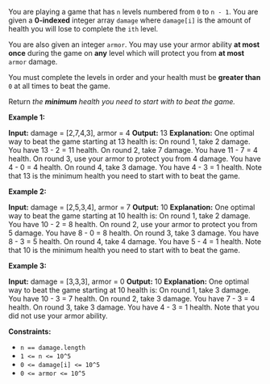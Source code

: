 
You are playing a game that has  `n`  levels numbered from  `0`  to  `n - 1`. You are given a  **0-indexed**  integer array  `damage`  where  `damage[i]`  is the amount of health you will lose to complete the  `ith`  level.

You are also given an integer  `armor`. You may use your armor ability  **at most once**  during the game on  **any**  level which will protect you from  **at most**  `armor`  damage.

You must complete the levels in order and your health must be  **greater than**  `0`  at all times to beat the game.

Return  _the  **minimum**  health you need to start with to beat the game._

**Example 1:**

**Input:** damage = [2,7,4,3], armor = 4
**Output:** 13
**Explanation:** One optimal way to beat the game starting at 13 health is:
On round 1, take 2 damage. You have 13 - 2 = 11 health.
On round 2, take 7 damage. You have 11 - 7 = 4 health.
On round 3, use your armor to protect you from 4 damage. You have 4 - 0 = 4 health.
On round 4, take 3 damage. You have 4 - 3 = 1 health.
Note that 13 is the minimum health you need to start with to beat the game.

**Example 2:**

**Input:** damage = [2,5,3,4], armor = 7
**Output:** 10
**Explanation:** One optimal way to beat the game starting at 10 health is:
On round 1, take 2 damage. You have 10 - 2 = 8 health.
On round 2, use your armor to protect you from 5 damage. You have 8 - 0 = 8 health.
On round 3, take 3 damage. You have 8 - 3 = 5 health.
On round 4, take 4 damage. You have 5 - 4 = 1 health.
Note that 10 is the minimum health you need to start with to beat the game.

**Example 3:**

**Input:** damage = [3,3,3], armor = 0
**Output:** 10
**Explanation:** One optimal way to beat the game starting at 10 health is:
On round 1, take 3 damage. You have 10 - 3 = 7 health.
On round 2, take 3 damage. You have 7 - 3 = 4 health.
On round 3, take 3 damage. You have 4 - 3 = 1 health.
Note that you did not use your armor ability.

**Constraints:**

-   `n == damage.length`
-   `1 <= n <= 10^5`
-   `0 <= damage[i] <= 10^5`
-   `0 <= armor <= 10^5`